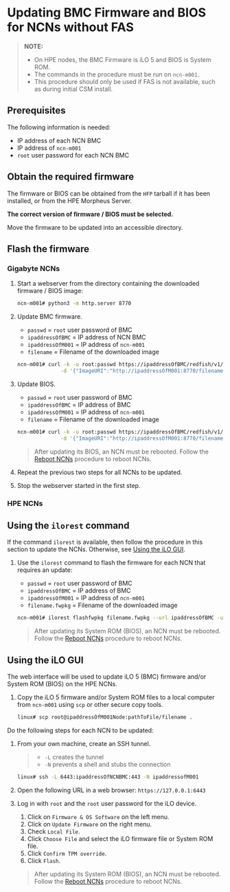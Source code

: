 # Updating BMC Firmware and BIOS for NCNs without FAS

> **NOTE:**
> 
> * On HPE nodes, the BMC Firmware is iLO 5 and BIOS is System ROM.
> * The commands in the procedure must be run on `ncn-m001`.
> * This procedure should only be used if FAS is not available, such as during initial CSM install.

## Prerequisites

The following information is needed:

* IP address of each NCN BMC
* IP address of `ncn-m001`
* `root` user password for each NCN BMC

## Obtain the required firmware

The firmware or BIOS can be obtained from the `HFP` tarball if it has been installed, or from the HPE Morpheus Server.

**The correct version of firmware / BIOS must be selected.**

Move the firmware to be updated into an accessible directory.

## Flash the firmware

### Gigabyte NCNs

1. Start a webserver from the directory containing the downloaded firmware / BIOS image:

    ```bash
    ncn-m001# python3 -m http.server 8770
    ```

1. Update BMC firmware.

    * `passwd` = `root` user password of BMC
    * `ipaddressOfBMC` = IP address of NCN BMC
    * `ipaddressOfM001` = IP address of `ncn-m001`
    * `filename` = Filename of the downloaded image

    ```bash
    ncn-m001# curl -k -u root:passwd https://ipaddressOfBMC/redfish/v1/UpdateService/Actions/SimpleUpdate \
                  -d '{"ImageURI":"http://ipaddressOfM001:8770/filename", "TransferProtocol":"HTTP", "UpdateComponent":"BMC"}'
    ```

1. Update BIOS.

    * `passwd` = `root` user password of BMC
    * `ipaddressOfBMC` = IP address of BMC
    * `ipaddressOfM001` = IP address of `ncn-m001`
    * `filename` = Filename of the downloaded image

    ```bash
    ncn-m001# curl -k -u root:passwd https://ipaddressOfBMC/redfish/v1/UpdateService/Actions/SimpleUpdate \
                  -d '{"ImageURI":"http://ipaddressOfM001:8770/filename", "TransferProtocol":"HTTP", "UpdateComponent":"BIOS"}'
    ```

    > After updating its BIOS, an NCN must be rebooted. Follow the [Reboot NCNs](../node_management/Reboot_NCNs.md) procedure to reboot NCNs.

1. Repeat the previous two steps for all NCNs to be updated.

1. Stop the webserver started in the first step.

### HPE NCNs

## Using the `ilorest` command

If the command `ilorest` is available, then follow the procedure in this section to update the NCNs.
Otherwise, see [Using the iLO GUI](#using-the-ilo-gui).

1. Use the `ilorest` command to flash the firmware for each NCN that requires an update:

    * `passwd` = `root` user password of BMC
    * `ipaddressOfBMC` = IP address of BMC
    * `ipaddressOfM001` = IP address of `ncn-m001`
    * `filename.fwpkg` = Filename of the downloaded image

    ```bash
    ncn-m001# ilorest flashfwpkg filename.fwpkg --url ipaddressOfBMC -u root -p passwd
    ```

    > After updating its System ROM (BIOS), an NCN must be rebooted. Follow the [Reboot NCNs](../node_management/Reboot_NCNs.md) procedure to reboot NCNs.

<a name="using-the-ilo-gui"></a>

## Using the iLO GUI

The web interface will be used to update iLO 5 (BMC) firmware and/or System ROM (BIOS) on the HPE NCNs.

1. Copy the iLO 5 firmware and/or System ROM files to a local computer from `ncn-m001` using `scp` or other secure copy tools.

    ```bash
    linux# scp root@ipaddressOfM001Node:pathToFile/filename .
    ```

Do the following steps for each NCN to be updated:

1. From your own machine, create an SSH tunnel.

    > * `-L` creates the tunnel
    > * `-N` prevents a shell and stubs the connection

    ```bash
    linux# ssh -L 6443:ipaddressOfNCNBMC:443 -N ipaddressofM001
    ```

1. Open the following URL in a web browser: `https://127.0.0.1:6443`

1. Log in with `root` and the `root` user password for the iLO device.

    1. Click on `Firmware & OS Software` on the left menu.
    1. Click on `Update Firmware` on the right menu.
    1. Check `Local File`.
    1. Click `Choose File` and select the iLO firmware file or System ROM file.
    1. Click `Confirm TPM override`.
    1. Click `Flash`.

    > After updating its System ROM (BIOS), an NCN must be rebooted. Follow the [Reboot NCNs](../node_management/Reboot_NCNs.md) procedure to reboot NCNs.
